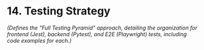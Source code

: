 # 14. Testing Strategy

_(Defines the "Full Testing Pyramid" approach, detailing the organization for frontend (Jest), backend (Pytest), and E2E (Playwright) tests, including code examples for each.)_
